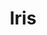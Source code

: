 ---
title: "Iris"
url: /ciudad-autonoma-de-buenos-aires/iris-avenida-pedro-goyena/
shop: Friseur
---